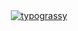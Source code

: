 <div align="center">
<a href="https://github.com/kawarimidoll/typograssy">
    <img alt="typograssy" src="https://typograssy.deno.dev/api?text=Hello%20Friend...&l0=none&l1=82d9d0&l2=027353&l3=038c4c&l4=01402e&bg=none&frame=none&speed=100&comment=">
</a>

</div>

<blockquote class="imgur-embed-pub" lang="en" data-id="a/rWvYzpx"><a href="//imgur.com/rWvYzpx"></a></blockquote><script async src="//s.imgur.com/min/embed.js" charset="utf-8"></script>


